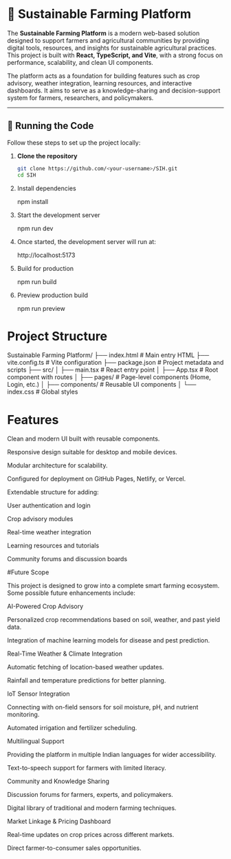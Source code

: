 # 🌱 Sustainable Farming Platform

The **Sustainable Farming Platform** is a modern web-based solution designed to support farmers and agricultural communities by providing digital tools, resources, and insights for sustainable agricultural practices. This project is built with **React, TypeScript, and Vite**, with a strong focus on performance, scalability, and clean UI components.

The platform acts as a foundation for building features such as crop advisory, weather integration, learning resources, and interactive dashboards. It aims to serve as a knowledge-sharing and decision-support system for farmers, researchers, and policymakers.

---

## 🚀 Running the Code

Follow these steps to set up the project locally:

1. **Clone the repository**
   ```sh
   git clone https://github.com/<your-username>/SIH.git
   cd SIH
 2. Install dependencies

    npm install


3. Start the development server

    npm run dev


4. Once started, the development server will run at:

    http://localhost:5173


5. Build for production

    npm run build

6. Preview production build

    npm run preview

# Project Structure 
Sustainable Farming Platform/
├── index.html          # Main entry HTML
├── vite.config.ts      # Vite configuration
├── package.json        # Project metadata and scripts
├── src/
│   ├── main.tsx        # React entry point
│   ├── App.tsx         # Root component with routes
│   ├── pages/          # Page-level components (Home, Login, etc.)
│   ├── components/     # Reusable UI components
│   └── index.css       # Global styles


# Features

Clean and modern UI built with reusable components.

Responsive design suitable for desktop and mobile devices.

Modular architecture for scalability.

Configured for deployment on GitHub Pages, Netlify, or Vercel.

Extendable structure for adding:

User authentication and login

Crop advisory modules

Real-time weather integration

Learning resources and tutorials

Community forums and discussion boards

#Future Scope

This project is designed to grow into a complete smart farming ecosystem. Some possible future enhancements include:

AI-Powered Crop Advisory

Personalized crop recommendations based on soil, weather, and past yield data.

Integration of machine learning models for disease and pest prediction.

Real-Time Weather & Climate Integration

Automatic fetching of location-based weather updates.

Rainfall and temperature predictions for better planning.

IoT Sensor Integration

Connecting with on-field sensors for soil moisture, pH, and nutrient monitoring.

Automated irrigation and fertilizer scheduling.

Multilingual Support

Providing the platform in multiple Indian languages for wider accessibility.

Text-to-speech support for farmers with limited literacy.

Community and Knowledge Sharing

Discussion forums for farmers, experts, and policymakers.

Digital library of traditional and modern farming techniques.

Market Linkage & Pricing Dashboard

Real-time updates on crop prices across different markets.

Direct farmer-to-consumer sales opportunities.
